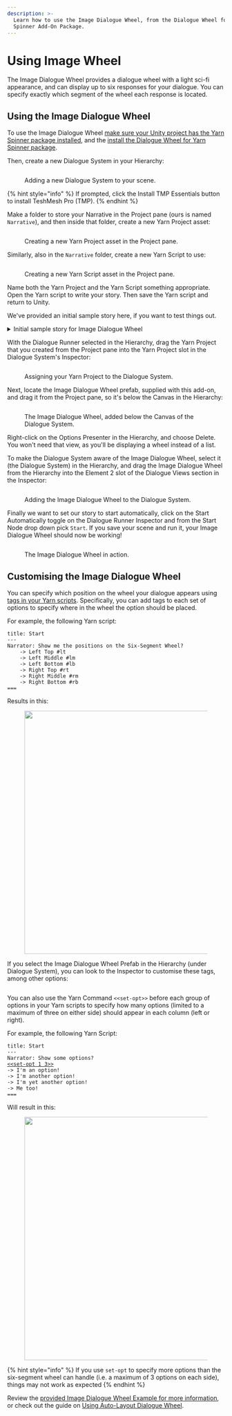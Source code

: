 ```yaml
---
description: >-
  Learn how to use the Image Dialogue Wheel, from the Dialogue Wheel for Yarn
  Spinner Add-On Package.
---
```


# Using Image Wheel

The Image Dialogue Wheel provides a dialogue wheel with a light sci-fi appearance, and can display up to six responses for your dialogue. You can specify exactly which segment of the wheel each response is located.

## Using the Image Dialogue Wheel

To use the Image Dialogue Wheel [make sure your Unity project has the Yarn Spinner package installed](../../../using-yarnspinner-with-unity/installation-and-setup.md), and the [install the Dialogue Wheel for Yarn Spinner package](installing-dialogue-wheel.md).

Then, create a new Dialogue System in your Hierarchy:

<figure><img src="../../../.gitbook/assets/dialoguewheel-create-dialogue-system.png" alt=""><figcaption><p>Adding a new Dialogue System to your scene.</p></figcaption></figure>

{% hint style="info" %}
If prompted, click the Install TMP Essentials button to install TeshMesh Pro (TMP).
{% endhint %}

Make a folder to store your Narrative in the Project pane (ours is named `Narrative`), and then inside that folder, create a new Yarn Project asset:

<figure><img src="../../../.gitbook/assets/dialoguewheel-create-yarn-project.png" alt=""><figcaption><p>Creating a new Yarn Project asset in the Project pane.</p></figcaption></figure>

Similarly, also in the `Narrative` folder, create a new Yarn Script to use:

<figure><img src="../../../.gitbook/assets/dialoguewheel-create-yarn-script.png" alt=""><figcaption><p>Creating a new Yarn Script asset in the Project pane.</p></figcaption></figure>

Name both the Yarn Project and the Yarn Script something appropriate. Open the Yarn script to write your story. Then save the Yarn script and return to Unity.

We've provided an initial sample story here, if you want to test things out.

<details>

<summary>Initial sample story for Image Dialogue Wheel</summary>

{% code title="WheelDemoScript.yarn" overflow="wrap" %}
```xml
title: Start
---
Narrator: What brings to the pool?
-> Cleaning
    I have come to clean the pool.
    Narrator: Ah, just as I thought.
        -> I'm a pool cleaner
            Narrator: I know.
            <<jump End>>
        -> I was actually lying.
            Narrator: Oh, I see.
            <<jump End>>
-> Treasure 
    I am looking for the lost treasure of... the pool.
    Narrator: There is no treasure in the pool.
        -> WHAT!?
            WHAT?! WHY NOT? I WAS TOLD THERE WAS TREASURE HERE!
            Narrator: Nope. 
            <<jump End>>
        -> Oh, okay.
            Oh, well, I guess I'll go.
            Narrator: OK, bye!
            <<jump End>>
        -> I know.
            I know, I just wanted a swim.
            Narrator: In you get, then!
            <<jump End>>
-> No reason
    I have a fetish for pool cleaning equipment.
    Narrator: Whatever floats your boat...
        -> Thanks.
            Narrator: Uh uh.
            <<jump End>>
-> Commerce
    I'd like to buy a pool.
    Narrator: Well, it's not for sale.
    Narrator: Go away.
    <<jump End>>
-> Swimming
    I'm here to go for a swim. 
    Narrator: Well, you can't.
    <<jump End>>
===
title: End
---
Narrator: Anyway...
Narrator: Have a nice day!
<<stop>>
===
```
{% endcode %}

</details>

With the Dialogue Runner selected in the Hierarchy, drag the Yarn Project that you created from the Project pane into the Yarn Project slot in the Dialogue System's Inspector:

<figure><img src="../../../.gitbook/assets/dialoguewheel-set-project.png" alt=""><figcaption><p>Assigning your Yarn Project to the Dialogue System.</p></figcaption></figure>

Next, locate the Image Dialogue Wheel prefab, supplied with this add-on, and drag it from the Project pane, so it's below the Canvas in the Hierarchy:

<figure><img src="../../../.gitbook/assets/dialoguewheel-add-prefab.png" alt=""><figcaption><p>The Image Dialogue Wheel, added below the Canvas of the Dialogue System.</p></figcaption></figure>

Right-click on the Options Presenter in the Hierarchy, and choose Delete. You won't need that view, as you'll be displaying a wheel instead of a list.

To make the Dialogue System aware of the Image Dialogue Wheel, select it (the Dialogue System) in the Hierarchy, and drag the Image Dialogue Wheel from the Hierarchy into the Element 2 slot of the Dialogue Views section in the Inspector:

<figure><img src="../../../.gitbook/assets/dialoguewheel-add-presenter-to-list.png" alt=""><figcaption><p>Adding the Image Dialogue Wheel to the Dialogue System.</p></figcaption></figure>

Finally we want to set our story to start automatically, click on the Start Automatically toggle on the Dialogue Runner Inspector and from the Start Node drop down pick `Start`. If you save your scene and run it, your Image Dialogue Wheel should now be working!

<figure><img src="../../../.gitbook/assets/Screenshot 2023-11-23 at 3.46.55 pm.png" alt=""><figcaption><p>The Image Dialogue Wheel in action.</p></figcaption></figure>

## Customising the Image Dialogue Wheel

You can specify which position on the wheel your dialogue appears using [tags in your Yarn scripts](../../getting-started/writing-in-yarn/tags-metadata.md). Specifically, you can add tags to each set of options to specify where in the wheel the option should be placed.

For example, the following Yarn script:

```
title: Start
---
Narrator: Show me the positions on the Six-Segment Wheel?
    -> Left Top #lt
    -> Left Middle #lm
    -> Left Bottom #lb
    -> Right Top #rt
    -> Right Middle #rm
    -> Right Bottom #rb
===
```

Results in this:

<figure><img src="../../../.gitbook/assets/Screenshot 2023-11-23 at 3.54.00 pm.png" alt="" width="563"><figcaption></figcaption></figure>

If you select the Image Dialogue Wheel Prefab in the Hierarchy (under Dialogue System), you can look to the Inspector to customise these tags, among other options:

<figure><img src="../../../.gitbook/assets/dialoguewheel-editing-tags.png" alt=""><figcaption></figcaption></figure>

You can also use the Yarn Command `<<set-opt>>` before each group of options in your Yarn scripts to specify how many options (limited to a maximum of three on either side) should appear in each column (left or right).

For example, the following Yarn Script:

<pre><code>title: Start
---
Narrator: Show some options?
<a data-footnote-ref href="#user-content-fn-1">&#x3C;&#x3C;set-opt 1 3>></a>
-> I'm an option! 
-> I'm another option!
-> I'm yet another option!
-> Me too!
===
</code></pre>

Will result in this:

<figure><img src="../../../.gitbook/assets/Screenshot 2023-11-23 at 4.01.36 pm.png" alt="" width="563"><figcaption></figcaption></figure>

{% hint style="info" %}
If you use `set-opt` to specify more options than the six-segment wheel can handle (i.e. a maximum of 3 options on each side), things may not work as expected
{% endhint %}

Review the [provided Image Dialogue Wheel Example for more information](dialogue-wheel-examples.md), or check out the guide on [Using Auto-Layout Dialogue Wheel](using-auto-layout-wheel.md).

[^1]: Using `set-opt` to specify 1 option should be on the left, and 3 on the right.
